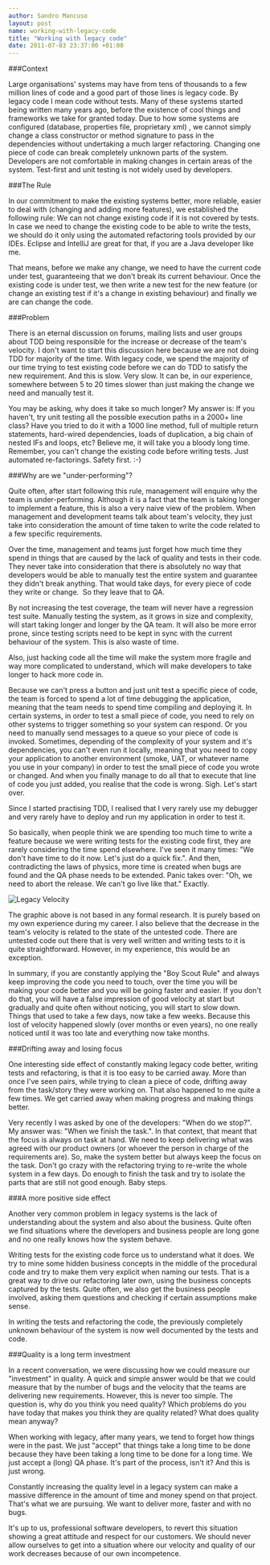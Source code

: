 ```yaml
---
author: Sandro Mancuso
layout: post
name: working-with-legacy-code
title: "Working with legacy code"
date: 2011-07-03 23:37:00 +01:00
---
```


###Context

Large organisations' systems may have from tens of thousands to a few
million lines of code and a good part of those lines is legacy code. By
legacy code I mean code without tests. Many of these systems started
being written many years ago, before the existence of cool things and
frameworks we take for granted today. Due to how some systems are
configured (database, properties file, proprietary xml) , we cannot
simply change a class constructor or method signature to pass in the
dependencies without undertaking a much larger refactoring. Changing one
piece of code can break completely unknown parts of the system.
Developers are not comfortable in making changes in certain areas of the
system. Test-first and unit testing is not widely used by developers.

###The Rule

In our commitment to make the existing systems better, more reliable,
easier to deal with (changing and adding more features), we established
the following rule: We can not change existing code if it is not covered
by tests. In case we need to change the existing code to be able to
write the tests, we should do it only using the automated refactoring
tools provided by our IDEs. Eclipse and IntelliJ are great for that, if
you are a Java developer like me.

That means, before we make any change, we need to have the current code
under test, guaranteeing that we don't break its current behaviour. Once
the existing code is under test, we then write a new test for the new
feature (or change an existing test if it's a change in existing
behaviour) and finally we are can change the code.

###Problem

There is an eternal discussion on forums, mailing lists and user groups
about TDD being responsible for the increase or decrease of the team's
velocity. I don't want to start this discussion here because we are not
doing TDD for majority of the time. With legacy code, we spend the
majority of our time trying to test existing code before we can do TDD
to satisfy the new requirement. And this is slow. Very slow. It can be,
in our experience, somewhere between 5 to 20 times slower than just
making the change we need and manually test it.

You may be asking, why does it take so much longer? My answer is: If you
haven't, try unit testing all the possible execution paths in a 2000+
line class? Have you tried to do it with a 1000 line method, full of
multiple return statements, hard-wired dependencies, loads of
duplication, a big chain of nested IFs and loops, etc? Believe me, it
will take you a bloody long time. Remember, you can't change the
existing code before writing tests. Just automated re-factorings. Safety
first. :-)

###Why are we "under-performing"?

Quite often, after start following this rule, management will enquire
why the team is under-performing. Although it is a fact that the team is
taking longer to implement a feature, this is also a very naive view of
the problem. When management and development teams talk about team's
velocity, they just take into consideration the amount of time taken to
write the code related to a few specific requirements.

Over the time, management and teams just forget how much time they spend
in things that are caused by the lack of quality and tests in their
code. They never take into consideration that there is absolutely no way
that developers would be able to manually test the entire system and
guarantee they didn't break anything. That would take days, for every
piece of code they write or change.  So they leave that to QA.

By not increasing the test coverage, the team will never have a
regression test suite. Manually testing the system, as it grows in size
and complexity, will start taking longer and longer by the QA team. It
will also be more error prone, since testing scripts need to be kept in
sync with the current behaviour of the system. This is also waste of
time.

Also, just hacking code all the time will make the system more fragile
and way more complicated to understand, which will make developers to
take longer to hack more code in.

Because we can't press a button and just unit test a specific piece of
code, the team is forced to spend a lot of time debugging the
application, meaning that the team needs to spend time compiling and
deploying it. In certain systems, in order to test a small piece of
code, you need to rely on other systems to trigger something so your
system can respond. Or you need to manually send messages to a queue so
your piece of code is invoked. Sometimes, depending of the complexity of
your system and it's dependencies, you can't even run it locally,
meaning that you need to copy your application to another environment
(smoke, UAT, or whatever name you use in your company) in order to test
the small piece of code you wrote or changed. And when you finally
manage to do all that to execute that line of code you just added, you
realise that the code is wrong. Sigh. Let's start over.

Since I started practising TDD, I realised that I very rarely use my
debugger and very rarely have to deploy and run my application in order
to test it.

So basically, when people think we are spending too much time to write a
feature because we were writing tests for the existing code first, they
are rarely considering the time spend elsewhere. I've seen it many
times: "We don't have time to do it now. Let's just do a quick fix.".
And then, contradicting the laws of physics, more time is created when
bugs are found and the QA phase needs to be extended. Panic takes over:
"Oh, we need to abort the release. We can't go live like that."
Exactly.

![Legacy Velocity]({{site.baseurl}}/assets/img/custom/blog/Legacy_velocity.jpg)


The graphic above is not based in any formal research. It is purely
based on my own experience during my career. I also believe that the
decrease in the team's velocity is related to the state of the untested
code. There are untested code out there that is very well written and
writing tests to it is quite straightforward. However, in my experience,
this would be an exception.

In summary, if you are constantly applying the "Boy Scout Rule" and
always keep improving the code you need to touch, over the time you will
be making your code better and you will be going faster and easier. If
you don't do that, you will have a false impression of good velocity at
start but gradually and quite often without noticing, you will start to
slow down. Things that used to take a few days, now take a few weeks.
Because this lost of velocity happened slowly (over months or even
years), no one really noticed until it was too late and everything now
take months.

###Drifting away and losing focus

One interesting side effect of constantly making legacy code better,
writing tests and refactoring, is that it is too easy to be carried
away. More than once I've seen pairs, while trying to clean a piece of
code, drifting away from the task/story they were working on. That also
happened to me quite a few times. We get carried away when making
progress and making things better.

Very recently I was asked by one of the developers: "When do we stop?".
My answer was: "When we finish the task.". In that context, that meant
that the focus is always on task at hand. We need to keep delivering
what was agreed with our product owners (or whoever the person in charge
of the requirements are). So, make the system better but always keep the
focus on the task. Don't go crazy with the refactoring trying to
re-write the whole system in a few days. Do enough to finish the task
and try to isolate the parts that are still not good enough. Baby
steps.

###A more positive side effect

Another very common problem in legacy systems is the lack of
understanding about the system and also about the business. Quite often
we find situations where the developers and business people are long
gone and no one really knows how the system behave.

Writing tests for the existing code force us to understand what it does.
We try to mine some hidden business concepts in the middle of the
procedural code and try to make them very explicit when naming our
tests. That is a great way to drive our refactoring later own, using the
business concepts captured by the tests. Quite often, we also get the
business people involved, asking them questions and checking if certain
assumptions make sense.

In writing the tests and refactoring the code, the previously completely
unknown behaviour of the system is now well documented by the tests and
code.

###Quality is a long term investment

In a recent conversation, we were discussing how we could measure our
"investment" in quality. A quick and simple answer would be that we
could measure that by the number of bugs and the velocity that the teams
are delivering new requirements. However, this is never too simple. The
question is, why do you think you need quality? Which problems do you
have today that makes you think they are quality related? What does
quality mean anyway?

When working with legacy, after many years, we tend to forget how things
were in the past. We just "accept" that things take a long time to be
done because they have been taking a long time to be done for a long
time. We just accept a (long) QA phase. It's part of the process, isn't
it? And this is just wrong.

Constantly increasing the quality level in a legacy system can make a
massive difference in the amount of time and money spend on that
project. That's what we are pursuing. We want to deliver more, faster
and with no bugs.

It's up to us, professional software developers, to revert this
situation showing a great attitude and respect for our customers. We
should never allow ourselves to get into a situation where our velocity
and quality of our work decreases because of our own incompetence.
